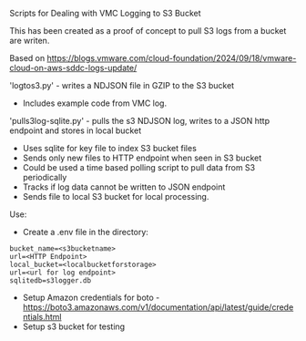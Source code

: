 Scripts for Dealing with VMC Logging to S3 Bucket

This has been created as a proof of concept to pull S3 logs from a bucket are writen.

Based on https://blogs.vmware.com/cloud-foundation/2024/09/18/vmware-cloud-on-aws-sddc-logs-update/

'logtos3.py' - writes a NDJSON file in GZIP to the S3 bucket 
- Includes example code from VMC log.

'pulls3log-sqlite.py' - pulls the s3 NDJSON log, writes to a JSON http endpoint and stores in local bucket 
- Uses sqlite for key file to index S3 bucket files
- Sends only new files to HTTP endpoint when seen in S3 bucket
- Could be used a time based polling script to pull data from S3 periodically
- Tracks if log data cannot be written to JSON endpoint
- Sends file to local S3 bucket for local processing.

Use:
- Create a .env file in the directory:

```
bucket_name=<s3bucketname>
url=<HTTP Endpoint>
local_bucket=<localbucketforstorage>
url=<url for log endpoint>
sqlitedb=s3logger.db
```

- Setup Amazon credentials for boto - https://boto3.amazonaws.com/v1/documentation/api/latest/guide/credentials.html
- Setup s3 bucket for testing

